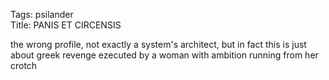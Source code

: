 Tags: psilander  
Title: PANIS ET CIRCENSIS  
  
the wrong profile, not exactly a system's architect, but in fact this is just about greek revenge ezecuted by a woman with ambition running from her crotch  
